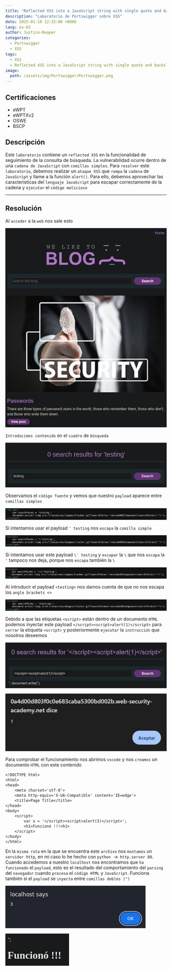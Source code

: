 ```yaml
---
title: "Reflected XSS into a JavaScript string with single quote and backslash escaped"
description: "Laboratorio de Portswigger sobre XSS"
date: 2025-01-10 12:25:00 +0800
lang: es-ES
author: Justice-Reaper
categories:
  - Portswigger
  - XSS
tags:
  - XSS
  - Reflected XSS into a JavaScript string with single quote and backslash escaped
image:
  path: /assets/img/Portswigger/Portswigger.png
---
```


## Certificaciones

- eWPT
- eWPTXv2
- OSWE
- BSCP
  
## Descripción

Este `laboratorio` contiene un `reflected XSS` en la funcionalidad de seguimiento de la consulta de búsqueda. La vulnerabilidad ocurre dentro de una `cadena de JavaScript` con `comillas simples`. Para `resolver` este `laboratorio`, debemos realizar un `ataque XSS` que `rompa` la `cadena` de `JavaScript` y llame a la función `alert()`. Para ello, debemos aprovechar las características del `lenguaje JavaScript` para escapar correctamente de la cadena y `ejecutar` el `código malicioso`

---

## Resolución

Al `acceder` a la `web` nos sale esto

![](/assets/img/XSS-Lab-18/image_1.png)

`Introducimos contenido` en el `cuadro` de `búsqueda`

![](/assets/img/XSS-Lab-18/image_2.png)

Observamos el `código fuente` y vemos que nuestro `payload` aparece entre `comillas simples`

![](/assets/img/XSS-Lab-18/image_3.png)

Si intentamos usar el payload `' testing` nos `escapa` la `comilla simple`

![](/assets/img/XSS-Lab-18/image_4.png)

Si intentamos usar este payload `\' testing` y `escapar` la `\` que nos `escapa` la `'` tampoco nos deja, porque nos `escapa` también la `\`

![](/assets/img/XSS-Lab-18/image_5.png)

Al introducir el payload `<testing>` nos damos cuenta de que no nos escapa los `angle brackets <>`

![](/assets/img/XSS-Lab-18/image_6.png)

Debido a que las etiquetas `<script>` están dentro de un documento `HTML` podemos inyectar este payload `</script><script>alert(1)</script>` para `cerrar` la etiqueta `<script>` y posteriormente `ejecutar` la `instrucción` que nosotros deseemos

![](/assets/img/XSS-Lab-18/image_7.png)

![](/assets/img/XSS-Lab-18/image_8.png)

Para comprobar el funcionamiento nos abrimos `vscode` y nos `creamos` un documento `HTML` con este contenido

```
<!DOCTYPE html>
<html>
<head>
    <meta charset='utf-8'>
    <meta http-equiv='X-UA-Compatible' content='IE=edge'>
    <title>Page Title</title>
</head>
<body>
    <script>
        var x = '</script><script>alert(3)</script>';
        <h1>Funcionó !!!<h1>
    </script>
</body>
</html>
```

En la `misma ruta` en la que se encuentra este `archivo` nos `montamos` un `servidor http`, en mi caso lo he hecho con `python -m http.server 80`. Cuando accedemos a nuestro `localhost` nos encontramos que `ha funcionado` el `payload`, esto es el resultado del comportamiento del `parsing` del `navegador` cuando `procesa` el `código HTML` y `JavaScript`. Funciona también si el `payload` se `inyecta` entre `comillas dobles (")`

![](/assets/img/XSS-Lab-18/image_9.png)

![](/assets/img/XSS-Lab-18/image_10.png)
